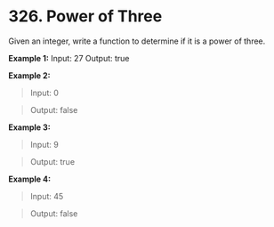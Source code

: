 # 326. Power of Three

Given an integer, write a function to determine if it is a power of three.

**Example 1:**
Input: 27
Output: true

**Example 2:**
>Input: 0

>Output: false

**Example 3:**
>Input: 9

>Output: true

**Example 4:**
>Input: 45

>Output: false